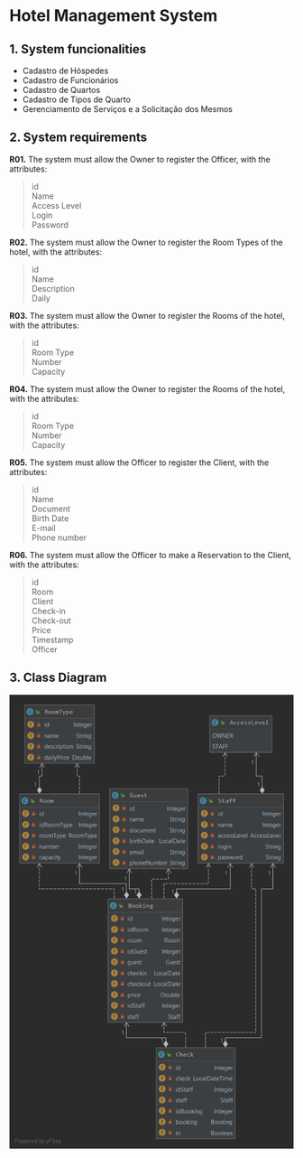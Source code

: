 # Hotel Management System
## 1. System funcionalities
- Cadastro de Hóspedes
- Cadastro de Funcionários
- Cadastro de Quartos
- Cadastro de Tipos de Quarto
- Gerenciamento de Serviços e a Solicitação dos Mesmos  

## 2. System requirements

**R01.** The system must allow the Owner to register the Officer, with the attributes: 
>id  
>Name  
>Access Level  
>Login  
>Password  

**R02.** The system must allow the Owner to register the Room Types of the hotel, with the attributes:
>id  
>Name  
>Description  
>Daily  

**R03.** The system must allow the Owner to register the Rooms of the hotel, with the attributes:
>id  
>Room Type  
>Number  
>Capacity  

**R04.** The system must allow the Owner to register the Rooms of the hotel, with the attributes:
>id  
>Room Type  
>Number  
>Capacity  

**R05.** The system must allow the Officer to register the Client, with the attributes:
>id  
>Name  
>Document  
>Birth Date  
>E-mail  
>Phone number  

**R06.** The system must allow the Officer to make a Reservation to the Client, with the attributes:
>id  
>Room  
>Client  
>Check-in  
>Check-out  
>Price  
>Timestamp  
>Officer  

## 3. Class Diagram

![Class Diagram](/img/ClassDiagram.png "Class Diagram")
